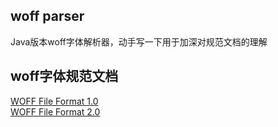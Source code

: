 ## woff parser

Java版本woff字体解析器，动手写一下用于加深对规范文档的理解



## woff字体规范文档
[WOFF File Format 1.0](https://www.w3.org/TR/2012/REC-WOFF-20121213/)  
[WOFF File Format 2.0](https://www.w3.org/TR/WOFF2/)


